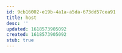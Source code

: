 ```yaml
---
id: 9cb16002-e19b-4a1a-a5da-673dd57cea91
title: host
desc: ''
updated: 1618573905092
created: 1618573905092
stub: true
---
```



